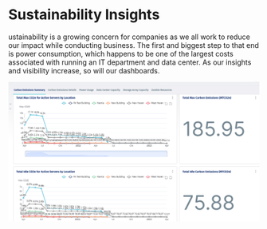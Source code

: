 # Sustainability Insights

ustainability is a growing concern for companies as we all work to reduce our impact while conducting business. The first and biggest step to that end is power consumption, which happens to be one of the largest costs associated with running an IT department and data center. As our insights and visibility increase, so will our dashboards.

![Carbon Emission Analysis](/Assets/Thumbnails/Sustainability_Insights_Carbon_Emissions_Thumbnail.png)